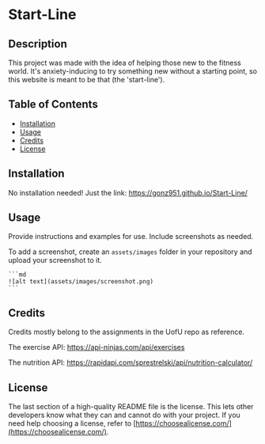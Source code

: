 # Start-Line

## Description

This project was made with the idea of helping those new to the fitness world. It's anxiety-inducing to try something new without a starting point, so this website is meant to be that (the 'start-line'). 

## Table of Contents

- [Installation](#installation)
- [Usage](#usage)
- [Credits](#credits)
- [License](#license)

## Installation

No installation needed! Just the link: https://gonz951.github.io/Start-Line/

## Usage

Provide instructions and examples for use. Include screenshots as needed.

To add a screenshot, create an `assets/images` folder in your repository and upload your screenshot to it. 

    ```md
    ![alt text](assets/images/screenshot.png)
    ```




## Credits

Credits mostly belong to the assignments in the UofU repo as reference. 

The exercise API: https://api-ninjas.com/api/exercises

The nutrition API: https://rapidapi.com/sprestrelski/api/nutrition-calculator/

## License

The last section of a high-quality README file is the license. This lets other developers know what they can and cannot do with your project. If you need help choosing a license, refer to [https://choosealicense.com/](https://choosealicense.com/).
